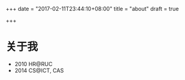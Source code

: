 +++
date = "2017-02-11T23:44:10+08:00"
title = "about"
draft = true

+++
# 关于我
- 2010  HR@RUC
- 2014  CS@ICT, CAS

